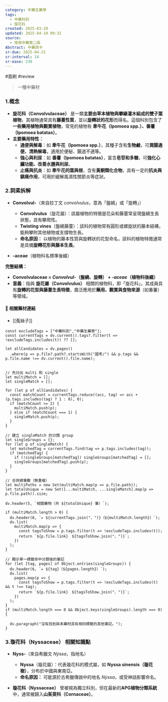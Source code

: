 ```yaml
---
category: 中藥生藥學
tags:
  - 中藥科別
  - 旋花科
created: 2025-03-20
updated: 2025-04-10 09:31
source:
  - 常用中藥第二版
Abstract: 中藥詞卡
sr-due: 2025-04-21
sr-interval: 14
sr-ease: 230
---
```

#首刷 #review 
>一種中藥材
### 1.概念
- **旋花科（Convolvulaceae）** 是一類**主要由草本植物與攀緣灌木組成的雙子葉植物**，其植物通常具有**藤蔓性質**，並以**旋轉狀的花形**而得名。這個科別包含了**一些藥用植物與觀賞植物**，常見的植物有 **牽牛花（Ipomoea spp.）、番薯（Ipomoea batatas）**。  
- **主要藥用特性：**  
  - **通便與解毒**：如 **牽牛花（Ipomoea spp.）**，其種子含有**生物鹼**，可**潤腸通便、清熱解毒**，適用於便秘、腸道不適等。  
  - **強心與利尿**：如 **番薯（Ipomoea batatas）**，富含**皂苷和多糖**，可**強化心臟功能、改善水腫與利尿**。  
  - **止痛與抗炎**：如 **牽牛花的葉與根**，含有**黃酮類化合物**，具有一定的**抗炎與鎮痛作用**，可用於緩解風濕性關節炎等症狀。  

### 2.詞素拆解
- **Convolvul-**（來自拉丁文 *convolvulus*，意為「盤繞」或「旋轉」）  
  - **Convolvulus**（旋花屬）：該屬植物的特徵是花朵和藤蔓常呈現盤繞生長狀態，具有攀爬性。  
  - **Twisting vines**（盤繞藤蔓）：該科的植物常有圓形或螺旋狀的藤本結構，能夠攀附其他植物或支撐物生長。  
  - **命名原因：** 以植物的藤本性質與旋轉狀的花型命名，該科的植物特徵通常是具備**旋轉花形與藤本生長**。

- **-aceae**（植物科名標準後綴）

**完整結構：**
- **Convolvulaceae = *Convolvul-*（盤繞、旋轉） + *-aceae*（植物科後綴）**  
- **意義**：指與 **旋花屬（Convolvulus）** 相關的植物科，即「旋花科」，其成員具有**旋轉的花型與藤蔓生長特徵**，廣泛應用於**藥用、觀賞與食物來源**（如番薯）等領域。

#### 📌 相關藥材連結

- [[菟絲子]]

```dataviewjs
const excludeTags = ["中藥科別","中藥生藥學"];
const currentTags = dv.current().tags?.filter(t => !excludeTags.includes(t)) ?? [];

let allCandidates = dv.pages()
  .where(p => p.file?.path?.startsWith("國考/") && p.tags && p.file.name !== dv.current().file.name);


// 先分出 multi 和 single
let multiMatch = [];
let singleMatch = [];

for (let p of allCandidates) {
  const matchCount = currentTags.reduce((acc, tag) => acc + (p.tags.includes(tag) ? 1 : 0), 0);
  if (matchCount >= 2) {
    multiMatch.push(p);
  } else if (matchCount === 1) {
    singleMatch.push(p);
  }
}

// 建立 singleMatch 的分類 group
let singleGroups = {};
for (let p of singleMatch) {
  let matchedTag = currentTags.find(tag => p.tags.includes(tag));
  if (matchedTag) {
    if (!singleGroups[matchedTag]) singleGroups[matchedTag] = [];
    singleGroups[matchedTag].push(p);
  }
}

// 合併總筆數（無重複）
let multiPaths = new Set(multiMatch.map(p => p.file.path));
let totalUnique = new Set([...multiMatch, ...singleMatch].map(p => p.file.path)).size;

dv.header(5, `相關藥物（共 ${totalUnique} 筆）`);

if (multiMatch.length > 0) {
  dv.header(6, `▸ ${currentTags.join("、")}（${multiMatch.length}）`);
  dv.list(
    multiMatch.map(p => {
      const tagsToShow = p.tags.filter(t => !excludeTags.includes(t));
      return `${p.file.link}　${tagsToShow.join("、")}`;
    })
  );
}

// 顯示單一標籤命中分類後的筆記
for (let [tag, pages] of Object.entries(singleGroups)) {
  dv.header(6, `▸ ${tag}（${pages.length}）`);
  dv.list(
    pages.map(p => {
      const tagsToShow = p.tags.filter(t => !excludeTags.includes(t) && t !== tag);
      return `${p.file.link}　${tagsToShow.join("、")}`;
    })
  );
}
if (multiMatch.length === 0 && Object.keys(singleGroups).length === 0) {

  dv.paragraph("沒有找到與本藥材具有相同標籤的其他筆記。");
}

```

### 3.璇花科（Nyssaceae） 相關知識點
- **Nyss-**（來自希臘文 *Nýssa*，指地名）  
  - **Nyssa**（璇花屬）：代表璇花科的模式屬，如 **Nyssa sinensis（璇花樹）**，分布於中國與東南亞。  
  - **命名原因：** 可能源於古希臘傳說中的地名 *Nýssa*，或受神話影響命名。  


- **璇花科（Nyssaceae）** 曾被視為獨立科別，但在最新的**APG植物分類系統**中，通常被歸入**山茱萸科（Cornaceae）**。
